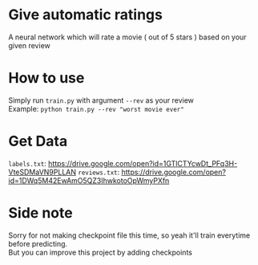 # Give automatic ratings
A neural network which will rate a movie ( out of 5 stars ) based on your given review

# How to use
Simply run `train.py` with argument `--rev` as your review  
Example: `python train.py --rev "worst movie ever"`  

# Get Data
`labels.txt`: https://drive.google.com/open?id=1GTlCTYcwDt_PFq3H-VteSDMaVN9PLLAN
`reviews.txt`: https://drive.google.com/open?id=1DWq5M42EwAmO5QZ3IhwkotoOpWmyPXfn

# Side note
Sorry for not making checkpoint file this time, so yeah it'll train everytime before predicting.  
But you can improve this project by adding checkpoints
